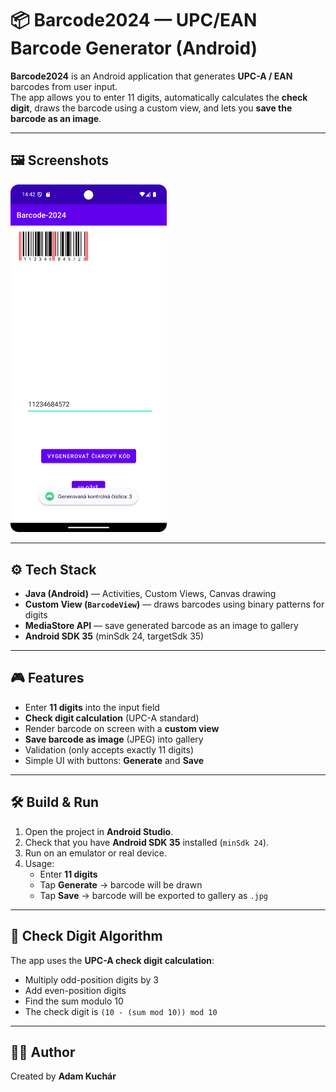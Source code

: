 # 📦 Barcode2024 — UPC/EAN Barcode Generator (Android)

**Barcode2024** is an Android application that generates **UPC-A / EAN** barcodes from user input.  
The app allows you to enter 11 digits, automatically calculates the **check digit**, draws the barcode using a custom view, and lets you **save the barcode as an image**.

---

## 🖼️ Screenshots

<p>
  <img src="screenshots/Screenshot_20250910_164308.png" alt="screenshot2" width="250" />
</p>

---

## ⚙️ Tech Stack

- **Java (Android)** — Activities, Custom Views, Canvas drawing  
- **Custom View (`BarcodeView`)** — draws barcodes using binary patterns for digits  
- **MediaStore API** — save generated barcode as an image to gallery  
- **Android SDK 35** (minSdk 24, targetSdk 35)  

---

## 🎮 Features

- Enter **11 digits** into the input field  
- **Check digit calculation** (UPC-A standard)  
- Render barcode on screen with a **custom view**  
- **Save barcode as image** (JPEG) into gallery  
- Validation (only accepts exactly 11 digits)  
- Simple UI with buttons: **Generate** and **Save**  


---

## 🛠️ Build & Run

1. Open the project in **Android Studio**.  
2. Check that you have **Android SDK 35** installed (`minSdk 24`).  
3. Run on an emulator or real device.  
4. Usage:  
   - Enter **11 digits**  
   - Tap **Generate** → barcode will be drawn  
   - Tap **Save** → barcode will be exported to gallery as `.jpg`  

---

## 📐 Check Digit Algorithm

The app uses the **UPC-A check digit calculation**:  
- Multiply odd-position digits by 3  
- Add even-position digits  
- Find the sum modulo 10  
- The check digit is `(10 - (sum mod 10)) mod 10`  

---

## 🧑‍💻 Author

Created by **Adam Kuchár**  

